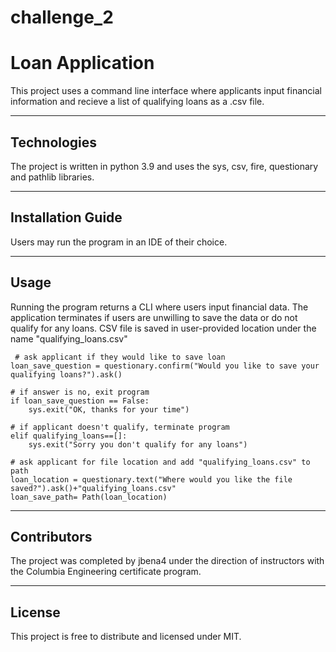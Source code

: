 # challenge_2

# Loan Application

This project uses a command line interface where applicants input financial information and recieve a list of qualifying loans as a .csv file. 

---

## Technologies

The project is written in python 3.9 and uses the sys, csv, fire, questionary and pathlib libraries.

---

## Installation Guide

Users may run the program in an IDE of their choice. 

---

## Usage

Running the program returns a CLI where users input financial data. The application terminates if users are unwilling to save the data or do not qualify for any loans. CSV file is saved in user-provided location under the name "qualifying_loans.csv"

     # ask applicant if they would like to save loan
    loan_save_question = questionary.confirm("Would you like to save your qualifying loans?").ask()

    # if answer is no, exit program
    if loan_save_question == False:  
        sys.exit("OK, thanks for your time")

    # if applicant doesn't qualify, terminate program
    elif qualifying_loans==[]:
        sys.exit("Sorry you don't qualify for any loans")
        
    # ask applicant for file location and add "qualifying_loans.csv" to path
    loan_location = questionary.text("Where would you like the file saved?").ask()+"qualifying_loans.csv"
    loan_save_path= Path(loan_location)    
---

## Contributors

The project was completed by jbena4 under the direction of instructors with the Columbia Engineering certificate program.

---

## License

This project is free to distribute and licensed under MIT.
